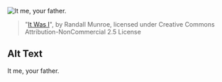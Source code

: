 ![It me, your father.](https://imgs.xkcd.com/comics/it_was_i.png)
> "[It Was I](https://xkcd.com/1771/)", by Randall Munroe, licensed under Creative Commons Attribution-NonCommercial 2.5 License

## Alt Text
It me, your father.
